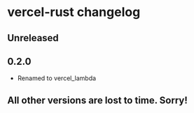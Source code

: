 # vercel-rust changelog

## Unreleased

## 0.2.0

- Renamed to vercel_lambda

## All other versions are lost to time. Sorry!
